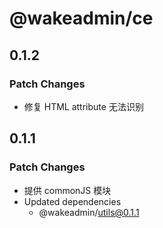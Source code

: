 # @wakeadmin/ce

## 0.1.2

### Patch Changes

- 修复 HTML attribute 无法识别

## 0.1.1

### Patch Changes

- 提供 commonJS 模块
- Updated dependencies
  - @wakeadmin/utils@0.1.1

